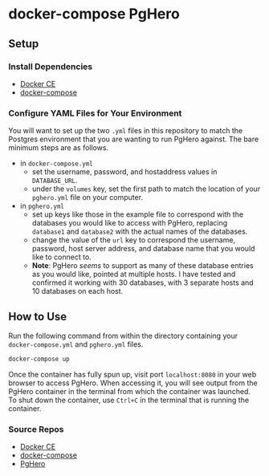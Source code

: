 # docker-compose PgHero

## Setup
### Install Dependencies
- [Docker CE](https://docs.docker.com/install/)
- [docker-compose](https://docs.docker.com/compose/install/)

### Configure YAML Files for Your Environment
You will want to set up the two `.yml` files in this repository to match the Postgres environment that you are wanting to run PgHero against. The bare minimum steps are as follows.
- in `docker-compose.yml`
  - set the username, password, and hostaddress values in `DATABASE_URL`.
  - under the `volumes` key, set the first path to match the location of your `pghero.yml` file on your computer.
- in `pghero.yml`
  - set up keys like those in the example file to correspond with the databases you would like to access with PgHero, replacing `database1` and `database2` with the actual names of the databases.
  - change the value of the `url` key to correspond the username, password, host server address, and database name that you would like to connect to.
  - **Note**: PgHero _seems_ to support as many of these database entries as you would like, pointed at multiple hosts. I have tested and confirmed it working with 30 databases, with 3 separate hosts and 10 databases on each host.


## How to Use
Run the following command from within the directory containing your `docker-compose.yml` and `pghero.yml` files.
````bash
docker-compose up
````
Once the container has fully spun up, visit port `localhost:8080` in your web browser to access PgHero. When accessing it, you will see output from the PgHero container in the terminal from which the container was launched.  
To shut down the container, use `Ctrl+C` in the terminal that is running the container.

### Source Repos
- [Docker CE](https://github.com/docker/docker-ce)
- [docker-compose](https://github.com/docker/compose)
- [PgHero](https://github.com/ankane/pghero)
